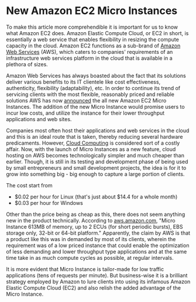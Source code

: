 # New Amazon EC2 Micro Instances

To make this article more comprehendible it is important for us to know what Amazon EC2 does. Amazon Elastic Compute Cloud, or EC2 in short, is essentially a web service that enables flexibility in resizing the compute capacity in the cloud. Amazon EC2 functions as a sub-brand of <a href="http://aws.amazon.com/">Amazon Web Services</a> (AWS), which caters to companies' requirements of an infrastructure web services platform in the cloud that is available in a plethora of sizes.

Amazon Web Services has always boasted about the fact that its solutions deliver various benefits to its IT clientele like cost effectiveness, authenticity, flexibility (adaptability), etc. In order to continue its trend of servicing clients with the most flexible, reasonably priced and reliable solutions AWS has now <a href="http://aws.typepad.com/aws/2010/09/new-amazon-ec2-micro-instances.html">announced</a> the all new Amazon EC2 Micro Instances. The addition of the new Micro Instance would promise users to incur low costs, and utilize the instance for their lower throughput applications and web sites. 

Companies most often host their applications and web services in the cloud and this is an ideal route that is taken, thereby reducing several hardware predicaments. However, <a href="http://en.wikipedia.org/wiki/Cloud_computing">Cloud Computing</a> is considered sort of a costly affair. Now, with the launch of Micro Instances as a new feature, cloud hosting on AWS becomes technologically simpler and much cheaper than earlier. Though, it is still in its testing and development phase of being used by small entrepreneurs and small development projects, the idea is for it to grow into something big - big enough to capture a large portion of clients.

The cost start from

- $0.02 per hour for Linux (that's just about $14.4 for a whole month)
- $0.03 per hour for Windows

Other than the price being as cheap as this, there does not seem anything new in the product technically. According to <a href="http://aws.amazon.com/">aws.amazon.com</a>, "Micro Instance 613MB of memory, up to 2 ECUs (for short periodic bursts), EBS storage only, 32-bit or 64-bit platform." Apparently, the claim by AWS is that a product like this was in demanded by most of its clients, wherein the requirement was of a low priced instance that could enable the optimization of less demanding and lower throughput type applications and at the same time take in as much compute cycles as possible, at regular intervals.

It is more evident that Micro Instance is tailor-made for low traffic applications (tens of requests per minute). But business-wise it is a brilliant strategy employed by Amazon to lure clients into using its infamous Amazon Elastic Compute Cloud (EC2) and also relish the added advantage of the Micro Instance.
